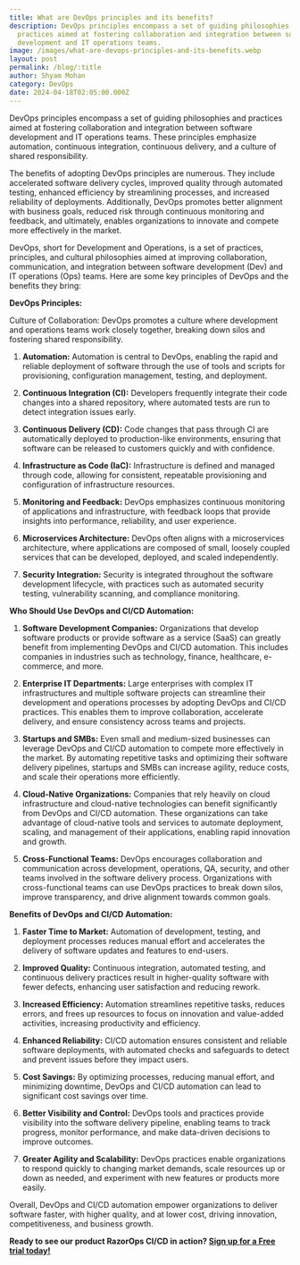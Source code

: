 ```yaml
---
title: What are DevOps principles and its benefits?
description: DevOps principles encompass a set of guiding philosophies and
  practices aimed at fostering collaboration and integration between software
  development and IT operations teams.
image: /images/what-are-devops-principles-and-its-benefits.webp
layout: post
permalink: /blog/:title
author: Shyam Mohan
category: DevOps
date: 2024-04-18T02:05:00.000Z
---
```


DevOps principles encompass a set of guiding philosophies and practices aimed at fostering collaboration and integration between software development and IT operations teams. These principles emphasize automation, continuous integration, continuous delivery, and a culture of shared responsibility.

The benefits of adopting DevOps principles are numerous. They include accelerated software delivery cycles, improved quality through automated testing, enhanced efficiency by streamlining processes, and increased reliability of deployments. Additionally, DevOps promotes better alignment with business goals, reduced risk through continuous monitoring and feedback, and ultimately, enables organizations to innovate and compete more effectively in the market.

DevOps, short for Development and Operations, is a set of practices, principles, and cultural philosophies aimed at improving collaboration, communication, and integration between software development (Dev) and IT operations (Ops) teams. Here are some key principles of DevOps and the benefits they bring:

**DevOps Principles:**

Culture of Collaboration: DevOps promotes a culture where development and operations teams work closely together, breaking down silos and fostering shared responsibility.

1. **Automation:** Automation is central to DevOps, enabling the rapid and reliable deployment of software through the use of tools and scripts for provisioning, configuration management, testing, and deployment.
2. **Continuous Integration (CI):** Developers frequently integrate their code changes into a shared repository, where automated tests are run to detect integration issues early.

3. **Continuous Delivery (CD):** Code changes that pass through CI are automatically deployed to production-like environments, ensuring that software can be released to customers quickly and with confidence.

4. **Infrastructure as Code (IaC):** Infrastructure is defined and managed through code, allowing for consistent, repeatable provisioning and configuration of infrastructure resources.

5. **Monitoring and Feedback:** DevOps emphasizes continuous monitoring of applications and infrastructure, with feedback loops that provide insights into performance, reliability, and user experience.

6. **Microservices Architecture:** DevOps often aligns with a microservices architecture, where applications are composed of small, loosely coupled services that can be developed, deployed, and scaled independently.

7. **Security Integration:** Security is integrated throughout the software development lifecycle, with practices such as automated security testing, vulnerability scanning, and compliance monitoring.

**Who Should Use DevOps and CI/CD Automation:**

1. **Software Development Companies:** Organizations that develop software products or provide software as a service (SaaS) can greatly benefit from implementing DevOps and CI/CD automation. This includes companies in industries such as technology, finance, healthcare, e-commerce, and more.

2. **Enterprise IT Departments:** Large enterprises with complex IT infrastructures and multiple software projects can streamline their development and operations processes by adopting DevOps and CI/CD practices. This enables them to improve collaboration, accelerate delivery, and ensure consistency across teams and projects.

3. **Startups and SMBs:** Even small and medium-sized businesses can leverage DevOps and CI/CD automation to compete more effectively in the market. By automating repetitive tasks and optimizing their software delivery pipelines, startups and SMBs can increase agility, reduce costs, and scale their operations more efficiently.

4. **Cloud-Native Organizations:** Companies that rely heavily on cloud infrastructure and cloud-native technologies can benefit significantly from DevOps and CI/CD automation. These organizations can take advantage of cloud-native tools and services to automate deployment, scaling, and management of their applications, enabling rapid innovation and growth.

4. **Cross-Functional Teams:** DevOps encourages collaboration and communication across development, operations, QA, security, and other teams involved in the software delivery process. Organizations with cross-functional teams can use DevOps practices to break down silos, improve transparency, and drive alignment towards common goals.

**Benefits of DevOps and CI/CD Automation:**

1. **Faster Time to Market:** Automation of development, testing, and deployment processes reduces manual effort and accelerates the delivery of software updates and features to end-users.

2. **Improved Quality:** Continuous integration, automated testing, and continuous delivery practices result in higher-quality software with fewer defects, enhancing user satisfaction and reducing rework.

3. **Increased Efficiency:** Automation streamlines repetitive tasks, reduces errors, and frees up resources to focus on innovation and value-added activities, increasing productivity and efficiency.

4. **Enhanced Reliability:** CI/CD automation ensures consistent and reliable software deployments, with automated checks and safeguards to detect and prevent issues before they impact users.

5. **Cost Savings:** By optimizing processes, reducing manual effort, and minimizing downtime, DevOps and CI/CD automation can lead to significant cost savings over time.

6. **Better Visibility and Control:** DevOps tools and practices provide visibility into the software delivery pipeline, enabling teams to track progress, monitor performance, and make data-driven decisions to improve outcomes.

7. **Greater Agility and Scalability:** DevOps practices enable organizations to respond quickly to changing market demands, scale resources up or down as needed, and experiment with new features or products more easily.

Overall, DevOps and CI/CD automation empower organizations to deliver software faster, with higher quality, and at lower cost, driving innovation, competitiveness, and business growth.


**Ready to see our product RazorOps CI/CD in action? [Sign up for a Free trial today!](https://dashboard.razorops.com/users/sign_up)**



